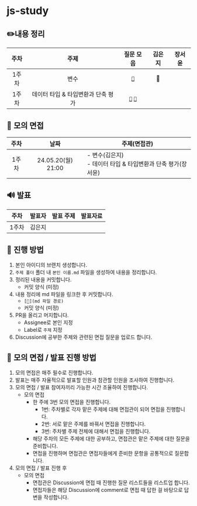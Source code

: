 
# js-study

## ✏️내용 정리

| 주차  |                주제                |                                               질문 모음                                                | **김은지** | **장서윤** |
| :---: | :--------------------------------: | :----------------------------------------------------------------------------------------------------: | :--------: | ---------- |
| 1주차 |                변수                |     [`🍎`](https://github.com/publdaze/js-study/discussions/categories/%EB%B3%80%EC%88%98)      |     📝     |
| 1주차 | 데이터 타입 & 타입변환과 단축 평가 | [`🍏`](https://github.com/publdaze/js-study/discussions/categories/%EB%8D%B0%EC%9D%B4%ED%84%B0-%ED%83%80%EC%9E%85) [`🍊`](https://github.com/publdaze/js-study/discussions/categories/%ED%83%80%EC%9E%85%EB%B3%80%ED%99%98%EA%B3%BC-%EB%8B%A8%EC%B6%95-%ED%8F%89%EA%B0%80) |

## 🙊 모의 면접

| 주차  |     날짜      | 주제(면접관) |
| :---: | :-----------: | ------ |
| 1주차 | 24.05.20(월) 21:00 | - 변수(김은지)<br/>- 데이터 타입 & 타입변환과 단축 평가(장서윤)   |

## 🔊 발표

| 주차  | 발표자 | 발표 주제 | 발표자료 |
| :---: | :----: | :-------: | -------- |
| 1주차 | 김은지 |

## 📌 진행 방법

1. 본인 아이디의 브랜치 생성합니다.
2. `주제 폴더` 폴더 내 `본인 이름.md` 파일을 생성하여 내용을 정리합니다.
3. 정리된 내용을 커밋합니다.
   - 커밋 양식 (미정)
4. 내용 정리에 md 파일을 링크한 후 커밋합니다.
   - `[📝](md 파일 경로)`
   - 커밋 양식 (미정)
5. PR을 올리고 머지합니다.
   - Assignee로 본인 지정
   - Label로 `주제` 지정
6. Discussion에 공부한 주제와 관련된 면접 질문을 업로드 합니다.

## 📌 모의 면접 / 발표 진행 방법

1. 모의 면접은 매주 필수로 진행합니다.
2. 발표는 매주 자율적으로 발표할 인원과 참관할 인원을 조사하여 진행합니다.
3. 모의 면접 / 발표 참여자끼리 가능한 시간 조율하여 진행합니다.
   - 모의 면접
     - 한 주에 3번 모의 면접을 진행합니다.
       - 1번: 주차별로 각자 맡은 주제에 대해 면접관이 되어 면접을 진행합니다.
       - 2번: 서로 맡은 주제를 바꿔서 면접을 진행합니다.
       - 3번: 주차별 주제 전체에 대해서 면접을 진행합니다.
     - 해당 주차의 모든 주제에 대한 공부하고, 면접관은 맡은 주제에 대한 질문을 준비합니다.
     - 면접을 진행하며 면접관은 면접자들에게 준비한 문항을 공통적으로 질문합니다.
4. 모의 면접 / 발표 진행 후
   - 모의 면접
     - 면접관은 Discussion에 면접 때 진행한 질문 리스트들을 리스트업 합니다.
     - 면접자들은 해당 Discussion에 comment로 면접 때 답한 걸 바탕으로 답변을 작성합니다.
